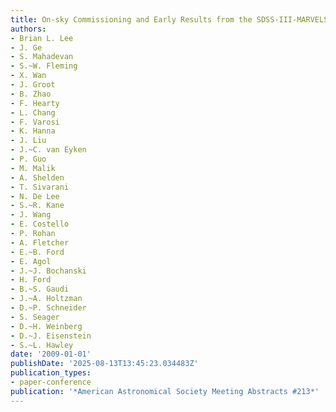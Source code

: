 ```yaml
---
title: On-sky Commissioning and Early Results from the SDSS-III-MARVELS Planet Search
authors:
- Brian L. Lee
- J. Ge
- S. Mahadevan
- S.~W. Fleming
- X. Wan
- J. Groot
- B. Zhao
- F. Hearty
- L. Chang
- F. Varosi
- K. Hanna
- J. Liu
- J.~C. van Eyken
- P. Guo
- M. Malik
- A. Shelden
- T. Sivarani
- N. De Lee
- S.~R. Kane
- J. Wang
- E. Costello
- P. Rohan
- A. Fletcher
- E.~B. Ford
- E. Agol
- J.~J. Bochanski
- H. Ford
- B.~S. Gaudi
- J.~A. Holtzman
- D.~P. Schneider
- S. Seager
- D.~H. Weinberg
- D.~J. Eisenstein
- S.~L. Hawley
date: '2009-01-01'
publishDate: '2025-08-13T13:45:23.034483Z'
publication_types:
- paper-conference
publication: '*American Astronomical Society Meeting Abstracts #213*'
---
```

